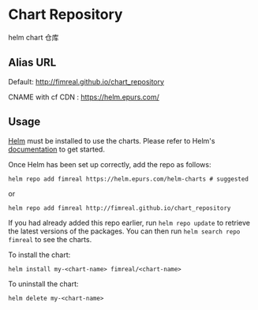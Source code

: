 # Chart Repository

helm chart 仓库

## Alias URL

Default: http://fimreal.github.io/chart_repository

CNAME with cf CDN : https://helm.epurs.com/

## Usage

[Helm](https://helm.sh) must be installed to use the charts.  Please refer to
Helm's [documentation](https://helm.sh/docs) to get started.

Once Helm has been set up correctly, add the repo as follows:

    helm repo add fimreal https://helm.epurs.com/helm-charts # suggested

or

    helm repo add fimreal http://fimreal.github.io/chart_repository

If you had already added this repo earlier, run `helm repo update` to retrieve
the latest versions of the packages.  You can then run `helm search repo
fimreal` to see the charts.

To install the <chart-name> chart:

    helm install my-<chart-name> fimreal/<chart-name>

To uninstall the chart:

    helm delete my-<chart-name>
